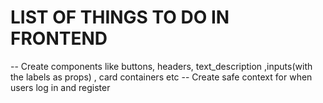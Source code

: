 # LIST OF THINGS TO DO IN FRONTEND
  -- Create components like buttons, headers, text_description ,inputs(with the labels as props) , card containers etc
  -- Create safe context for when users log in and register